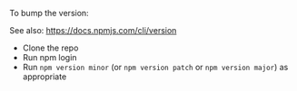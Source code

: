 To bump the version:

See also: https://docs.npmjs.com/cli/version

 * Clone the repo
 * Run npm login
 * Run `npm version minor` (or `npm version patch` or `npm version major`) as appropriate
